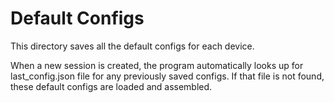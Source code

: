 # Default Configs

This directory saves all the default configs for each device.

When a new session is created, the program automatically looks up for last_config.json file for any previously saved configs. If that file is not found, these default configs are loaded and assembled.
